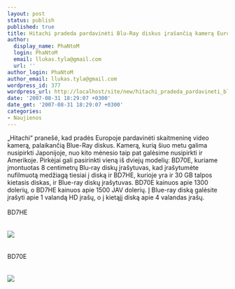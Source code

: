 ```yaml
---
layout: post
status: publish
published: true
title: Hitachi pradeda pardavinėti Blu-Ray diskus įrašančią kamerą Europoje
author:
  display_name: PhaNtoM
  login: PhaNtoM
  email: llukas.tyla@gmail.com
  url: ''
author_login: PhaNtoM
author_email: llukas.tyla@gmail.com
wordpress_id: 377
wordpress_url: http://localhost/site/new/hitachi_pradeda_pardavineti_blu_ray_diskus_irasancia_kamera_europoje/
date: '2007-08-31 18:29:07 +0300'
date_gmt: '2007-08-31 18:29:07 +0300'
categories:
- Naujienos
---
```

<p>„Hitachi“ pranešė, kad pradės Europoje pardavinėti skaitmeninę video kamerą, palaikančią Blue-Ray diskus. Kamerą, kurią šiuo metu galima nusipirkti Japonijoje, nuo kito mėnesio taip pat galėsime nusipirkti ir Amerikoje. Pirkėjai gali pasirinkti vieną iš dviejų modelių: BD70E, kuriame įmontuotas 8 centimetrų Blu-ray diskų įrašytuvas, kad įrašytumėte nufilmuotą medžiagą tiesiai į diską ir BD7HE, kurioje yra ir 30 GB talpos kietasis diskas, ir Blue-ray diskų įrašytuvas. BD70E kainuos apie 1300 dolerių, o BD7HE kainuos apie  1500 JAV dolerių. Į Blue-ray diską galėsite įrašyti apie 1 valandą HD įrašų, o į kietąjį diską apie 4 valandas įrašų.<br />
<br>BD7HE<br />
<br><br><img src="http://m3.idg.se/polopoly_fs/1.118770!imageUploader/3685764780.jpg"><br><br />
<br>BD70E<br />
<br> <br><img src="http://m3.idg.se/polopoly_fs/1.118770!imageUploader/1009719843.jpg"><br> </p>
